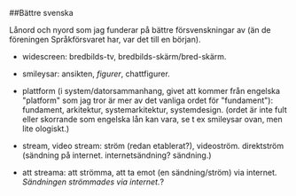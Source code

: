 ##Bättre svenska

Lånord och nyord som jag funderar på bättre försvenskningar av (än de föreningen Språkförsvaret har, var det till en början). 

* widescreen: bredbilds-tv, bredbilds-skärm/bred-skärm. 

* smileysar: ansikten, *figurer*, chattfigurer. 

* plattform (i system/datorsammanhang, givet att kommer från engelska "platform" som jag tror är mer av det vanliga ordet för "fundament"): fundament, arkitektur, systemarkitektur, systemdesign. (ordet är inte fult eller skorrande som engelska lån kan vara, se t ex smileysar ovan, men lite ologiskt.) <!-- kom på häromdagen. smileysar nu, och bredbilds-tv längre tillbaka. -->

* stream, video stream: ström (redan etablerat?), videoström. direktström (sändning på internet. internetsändning? sändning.)

* att streama: att strömma, att ta emot (en sändning/ström) via internet. *Sändningen strömmades via internet.*? 
